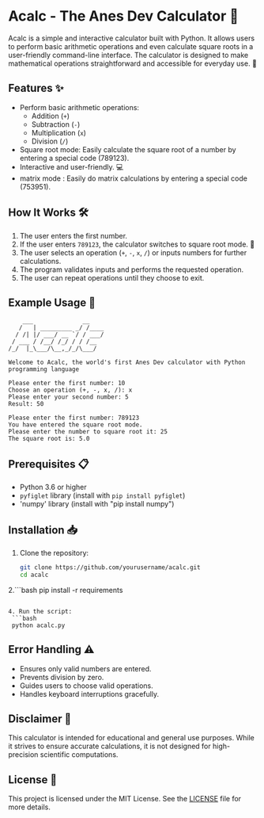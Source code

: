 # Acalc - The Anes Dev Calculator 🚀

Acalc is a simple and interactive calculator built with Python. It allows users to perform basic arithmetic operations and even calculate square roots in a user-friendly command-line interface. The calculator is designed to make mathematical operations straightforward and accessible for everyday use. 🧮

## Features ✨

- Perform basic arithmetic operations:
  - Addition (`+`)
  - Subtraction (`-`)
  - Multiplication (`x`)
  - Division (`/`)
- Square root mode: Easily calculate the square root of a number by entering a special code (789123).
- Interactive and user-friendly. 💻
- matrix mode : Easily do matrix calculations by entering a special code (753951).
  
## How It Works 🛠️

1. The user enters the first number.
2. If the user enters `789123`, the calculator switches to square root mode. 🧠
3. The user selects an operation (`+`, `-`, `x`, `/`) or inputs numbers for further calculations.
4. The program validates inputs and performs the requested operation.
5. The user can repeat operations until they choose to exit.

## Example Usage 📝

```
    ___              __    
   /   | _________ _/ /____
  / /| |/ ___/ __ `/ / ___/
 / ___ / /__/ /_/ / / /__  
/_/  |_\___/\__,_/_/\___/  

Welcome to Acalc, the world's first Anes Dev calculator with Python programming language

Please enter the first number: 10
Choose an operation (+, -, x, /): x
Please enter your second number: 5
Result: 50

Please enter the first number: 789123
You have entered the square root mode.
Please enter the number to square root it: 25
The square root is: 5.0
```

## Prerequisites 📋

- Python 3.6 or higher
- `pyfiglet` library (install with `pip install pyfiglet`)
- 'numpy' library (install with "pip install numpy")
## Installation 📥

1. Clone the repository:
   ```bash
   git clone https://github.com/yourusername/acalc.git
   cd acalc
   ```

2.```bash
  pip install -r requirements
  ```

4. Run the script:
   ```bash
   python acalc.py
   ```

## Error Handling ⚠️

- Ensures only valid numbers are entered.
- Prevents division by zero.
- Guides users to choose valid operations.
- Handles keyboard interruptions gracefully.

## Disclaimer 🛑

This calculator is intended for educational and general use purposes. While it strives to ensure accurate calculations, it is not designed for high-precision scientific computations.

## License 📄

This project is licensed under the MIT License. See the [LICENSE](LICENSE) file for more details.

